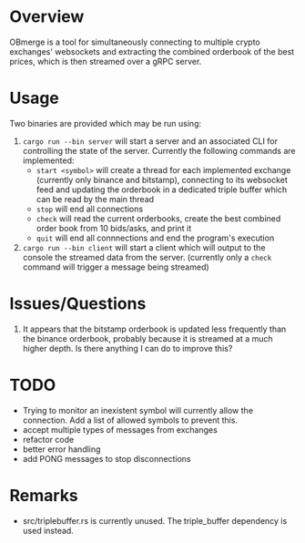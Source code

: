 # Overview

OBmerge is a tool for simultaneously connecting to multiple crypto exchanges' websockets and extracting the combined orderbook of the best prices, which is then streamed over a gRPC server.

# Usage

Two binaries are provided which may be run using:

1. `cargo run --bin server` will start a server and an associated CLI for controlling the state of the server. Currently the following commands are implemented:
    -  `start <symbol>` will create a thread for each implemented exchange (currently only binance and bitstamp), connecting to its websocket feed and updating the orderbook in a dedicated triple buffer which can be read by the main thread
    - `stop` will end all connections
    - `check` will read the current orderbooks, create the best combined order book from 10 bids/asks, and print it
    - `quit` will end all connnections and end the program's execution
2. `cargo run --bin client` will start a client which will output to the console the streamed data from the server.  (currently only a `check` command will trigger a message being streamed)

# Issues/Questions
1. It appears that the bitstamp orderbook is updated less frequently than the binance orderbook, probably because it is streamed at a much higher depth. Is there anything I can do to improve this?

# TODO
- Trying to monitor an inexistent symbol will currently allow the connection. Add a list of allowed symbols to prevent this.
- accept multiple types of messages from exchanges
- refactor code
- better error handling
- add PONG messages to stop disconnections

# Remarks
- src/triplebuffer.rs is currently unused. The triple_buffer dependency is used instead.
